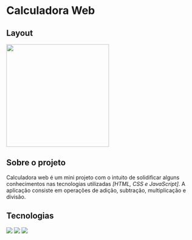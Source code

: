 # Calculadora Web

## Layout

<img src="https://media.giphy.com/media/Un3ejTewgONrvJVfej/giphy.gif" height="270px" /> 

## Sobre o projeto

Calculadora web é um mini projeto com o intuito de solidificar alguns conhecimentos nas tecnologias utilizadas <i>[HTML, CSS e JavaScript]</i>. A aplicação consiste em operações de adição, subtração, multiplicação e divisão.

## Tecnologias

 <!--JavaScript--> <img src="https://img.shields.io/badge/-JavaScript-black?style=for-the-badge&logo=javascript"/>
 <!--CSS--> <img src="https://img.shields.io/badge/-CSS3-1572B6?style=for-the-badge&logo=css3"/>
 <!--HMTL--> <img src="https://img.shields.io/badge/-HTML5-E34F26?style=for-the-badge&logo=html5&logoColor=white"/>
